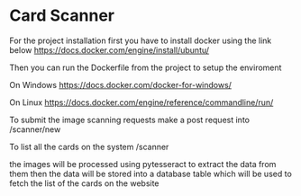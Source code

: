 # Card Scanner

For the project installation first you have to install docker using the link below 
https://docs.docker.com/engine/install/ubuntu/

Then you can run the Dockerfile from the project to setup the enviroment

On Windows
https://docs.docker.com/docker-for-windows/

On Linux
https://docs.docker.com/engine/reference/commandline/run/


To submit the image scanning requests make a post request into 
/scanner/new

To list all the cards on the system 
/scanner

the images will be processed using pytesseract to extract the data from them then the data will be stored into a database table which will be used to fetch the list of the cards on the website

